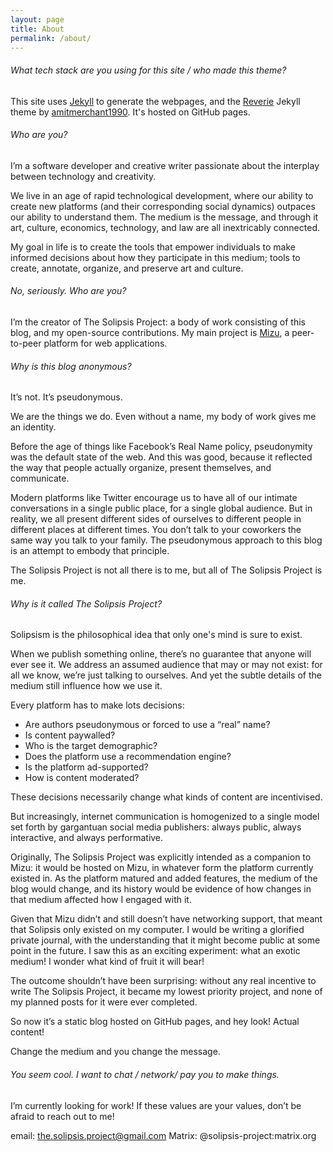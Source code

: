 ```yaml
---
layout: page
title: About
permalink: /about/
---
```


###### What tech stack are you using for this site / who made this theme?

This site uses [Jekyll](https://jekyllrb.com/) to generate the webpages, and the [Reverie](https://github.com/amitmerchant1990/reverie) Jekyll theme by [amitmerchant1990](https://github.com/amitmerchant1990/). It's hosted on GitHub pages.

###### Who are you?

I’m a software developer and creative writer passionate about the interplay between technology and creativity.

We live in an age of rapid technological development, where our ability to create new platforms (and their corresponding social dynamics) outpaces our ability to understand them. The medium is the message, and through it art, culture, economics, technology, and law are all inextricably connected.

My goal in life is to create the tools that empower individuals to make informed decisions about how they participate in this medium; tools to create, annotate, organize, and preserve art and culture.

###### No, seriously. Who are you?

I’m the creator of The Solipsis Project: a body of work consisting of this blog, and my open-source contributions. My main project is [Mizu](https://mizu.stream), a peer-to-peer platform for web applications.

###### Why is this blog anonymous?

It’s not. It’s pseudonymous.

We are the things we do. Even without a name, my body of work gives me an identity.

Before the age of things like Facebook’s Real Name policy, pseudonymity was the default state of the web. And this was good, because it reflected the way that people actually organize, present themselves, and communicate.

Modern platforms like Twitter encourage us to have all of our intimate conversations in a single public place, for a single global audience. But in reality, we all present different sides of ourselves to different people in different places at different times. You don’t talk to your coworkers the same way you talk to your family. The pseudonymous approach to this blog is an attempt to embody that principle.

The Solipsis Project is not all there is to me, but all of The Solipsis Project is me.

###### Why is it called The Solipsis Project?

Solipsism is the philosophical idea that only one's mind is sure to exist.

When we publish something online, there’s no guarantee that anyone will ever see it. We address an assumed audience that may or may not exist: for all we know, we’re just talking to ourselves. And yet the subtle details of the medium still influence how we use it.

Every platform has to make lots decisions:

- Are authors pseudonymous or forced to use a “real” name?
- Is content paywalled?
- Who is the target demographic?
- Does the platform use a recommendation engine?
- Is the platform ad-supported?
- How is content moderated?

These decisions necessarily change what kinds of content are incentivised. 

But increasingly, internet communication is homogenized to a single model set forth by gargantuan social media publishers: always public, always interactive, and always performative.

Originally, The Solipsis Project was explicitly intended as a companion to Mizu: it would be hosted on Mizu, in whatever form the platform currently existed in. As the platform matured and added features, the medium of the blog would change, and its history would be evidence of how changes in that medium affected how I engaged with it.

Given that Mizu didn’t and still doesn’t have networking support, that meant that Solipsis only existed on my computer. I would be writing a glorified private journal, with the understanding that it might become public at some point in the future. I saw this as an exciting experiment: what an exotic medium! I wonder what kind of fruit it will bear!

The outcome shouldn’t have been surprising: without any real incentive to write The Solipsis Project, it became my lowest priority project, and none of my planned posts for it were ever completed.

So now it’s a static blog hosted on GitHub pages, and hey look! Actual content!

Change the medium and you change the message.

###### You seem cool. I want to chat / network/ pay you to make things.

I’m currently looking for work! If these values are your values, don’t be afraid to reach out to me!

email: the.solipsis.project@gmail.com
Matrix: @solipsis-project:matrix.org
